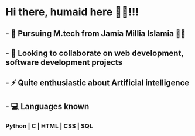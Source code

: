 # Hi there, humaid here 👋👋!!! 

<!--
**28humaid/28humaid** is a ✨ _special_ ✨ repository because its `README.md` (this file) appears on your GitHub profile.

Here are some ideas to get you started:
-->
## - 🏫 Pursuing M.tech from Jamia Millia Islamia 👨‍💻
## - 🤝 Looking to collaborate on web development, software development projects
## - ⚡ Quite enthusiastic about Artificial intelligence
## 
## - :computer: Languages known
  ### Python | C | HTML | CSS | SQL

